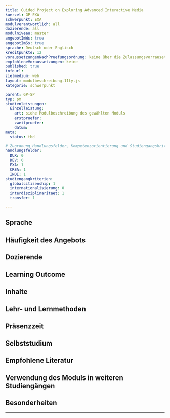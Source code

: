 ```yaml
---
title: Guided Project on Exploring Advanced Interactive Media
kuerzel: GP-EXA
schwerpunkt: EXA
modulverantwortlich: all
dozierende: all
modulniveau: master
angebotImWs: true
angebotImSs: true
sprache: Deutsch oder Englisch
kreditpunkte: 12
voraussetzungenNachPruefungsordnung: keine über die Zulassungsvorrausetzungen zum Studium hinausgehenden
empfohleneVoraussetzungen: keine
published: true
infourl: 
zielmedium: web
layout: modulbeschreibung.11ty.js
kategorie: schwerpunkt

parent: GP-SP
typ: pm
studienleistungen:
  Einzelleistung:
    art: siehe Modulbeschreibung des gewählten Moduls
    erstpruefer: 
    zweitpruefer: 
    datum:
meta:
  status: tbd 

# Zuordnung Handlungsfelder, Kompetenzorientierung und Studiengangskriterien für Modulmatrix
handlungsfelder:
  DUX: 0
  DEV: 0
  EXA: 1
  CREA: 1
  INDI: 1
studiengangkriterien:
  globalcitizenship: 1
  internationalisierung: 0
  interdisziplinaritaet: 1
  transfer: 1

---
```


## Sprache

## Häufigkeit des Angebots

## Dozierende

## Learning Outcome

## Inhalte

## Lehr- und Lernmethoden

## Präsenzzeit

## Selbststudium

## Empfohlene Literatur

## Verwendung des Moduls in weiteren Studiengängen

## Besonderheiten

---
